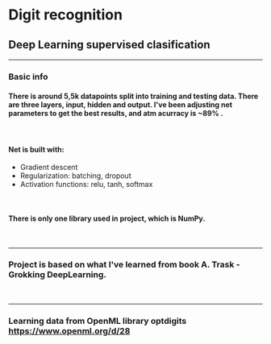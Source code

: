 # Digit recognition 
## Deep Learning supervised clasification 
*** 

### Basic info
#### There is around 5,5k datapoints split into training and testing data. There are three layers, input, hidden and output. I've been adjusting net parameters to get the best results, and atm acurracy is ~89% . 
&nbsp;

#### Net is built with: 
* Gradient descent
* Regularization: batching, dropout
* Activation functions: relu, tanh, softmax  

&nbsp;
#### There is only one library used in project, which is NumPy. 


&nbsp;
&nbsp;
***
### Project is based on what I've learned from book A. Trask  - Grokking DeepLearning. 
&nbsp;
***
### Learning data from OpenML library optdigits https://www.openml.org/d/28
